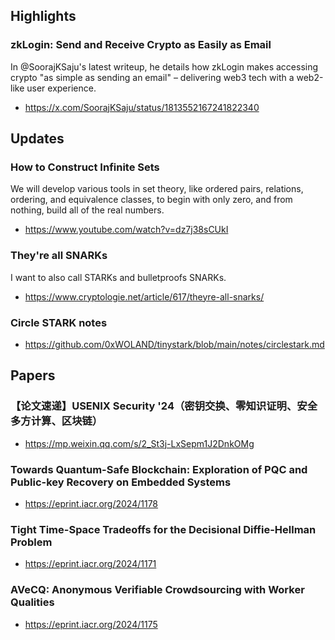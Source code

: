 ## Highlights
### zkLogin: Send and Receive Crypto as Easily as Email
In @SoorajKSaju's latest writeup, he details how zkLogin makes accessing crypto "as simple as sending an email" – delivering web3 tech with a  web2-like user experience.
- <https://x.com/SoorajKSaju/status/1813552167241822340>
## Updates
### How to Construct Infinite Sets
We will develop various tools in set theory, like ordered pairs, relations, ordering, and equivalence classes, to begin with only zero, and from nothing, build all of the real numbers.
- <https://www.youtube.com/watch?v=dz7j38sCUkI>
### They're all SNARKs
I want to also call STARKs and bulletproofs SNARKs.
- <https://www.cryptologie.net/article/617/theyre-all-snarks/>
### Circle STARK notes
- <https://github.com/0xWOLAND/tinystark/blob/main/notes/circlestark.md>

## Papers
### 【论文速递】USENIX Security '24（密钥交换、零知识证明、安全多方计算、区块链）
- <https://mp.weixin.qq.com/s/2_St3j-LxSepm1J2DnkOMg>
### Towards Quantum-Safe Blockchain: Exploration of PQC and Public-key Recovery on Embedded Systems
- <https://eprint.iacr.org/2024/1178>
### Tight Time-Space Tradeoffs for the Decisional Diffie-Hellman Problem
- <https://eprint.iacr.org/2024/1171>
### AVeCQ: Anonymous Verifiable Crowdsourcing with Worker Qualities
- <https://eprint.iacr.org/2024/1175>
